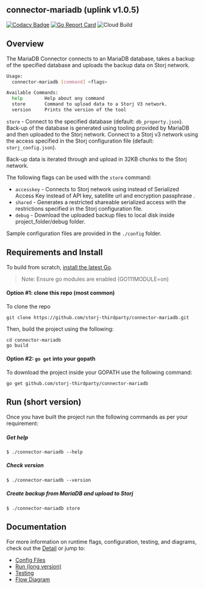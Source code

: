 ## connector-mariadb (uplink v1.0.5)

[![Codacy Badge](https://api.codacy.com/project/badge/Grade/7f5aa94e50ed4ad6869cbce01e535d64)](https://app.codacy.com/gh/storj-thirdparty/connector-mariadb?utm_source=github.com&utm_medium=referral&utm_content=storj-thirdparty/connector-mariadb&utm_campaign=Badge_Grade_Dashboard)
[![Go Report Card](https://goreportcard.com/badge/github.com/storj-thirdparty/connector-mariadb)](https://goreportcard.com/report/github.com/storj-thirdparty/connector-mariadb)
![Cloud Build](https://storage.googleapis.com/storj-utropic-services-badges/builds/connector-mariadb/branches/master.svg)


## Overview

The MariaDB Connector connects to an MariaDB database, takes a backup of the specified database and uploads the backup data on Storj network.

```bash
Usage:
  connector-mariadb [command] <flags>

Available Commands:
  help        Help about any command
  store       Command to upload data to a Storj V3 network.
  version     Prints the version of the tool

```



`store` - Connect to the specified database (default: `db_property.json`).  Back-up of the database is generated using tooling provided by MariaDB and then uploaded to the Storj network.  Connect to a Storj v3 network using the access specified in the Storj configuration file (default: `storj_config.json`). 

 Back-up data is iterated through and upload in 32KB chunks to the Storj network.

The following flags  can be used with the `store` command:

* `accesskey` - Connects to Storj network using instead of Serialized Access Key instead of API key, satellite url and encryption passphrase .
* `shared` - Generates a restricted shareable serialized access with the restrictions specified in the Storj configuration file.
* `debug` - Download the uploaded backup files to local disk inside project_folder/debug folder.



Sample configuration files are provided in the `./config` folder. 



## Requirements and Install

To build from scratch, [install the latest Go](https://golang.org/doc/install#install). 

> Note: Ensure go modules are enabled (GO111MODULE=on)



#### Option #1: clone this repo (most common)

To clone the repo

```
git clone https://github.com/storj-thirdparty/connector-mariadb.git
```

Then, build the project using the following:

```
cd connector-mariadb
go build
```



#### Option #2:  ``go get`` into your gopath

 To download the project inside your GOPATH use the following command:

```
go get github.com/storj-thirdparty/connector-mariadb
```



## Run (short version)

Once you have built the project run the following commands as per your requirement:

##### Get help

```
$ ./connector-mariadb --help
```

##### Check version

```
$ ./connector-mariadb --version
```

##### Create backup from MariaDB and upload to Storj

```
$ ./connector-mariadb store 
```



## Documentation

For more information on runtime flags, configuration, testing, and diagrams, check out the [Detail](//github.com/storj-thirdparty/connector-mariadb/wiki/) or jump to:

* [Config Files](//github.com/storj-thirdparty/connector-mariadb/wiki/#config-files)
* [Run (long version)](//github.com/storj-thirdparty/connector-mariadb/wiki/#run)
* [Testing](//github.com/storj-thirdparty/connector-mariadb/wiki/#testing)
* [Flow Diagram](//github.com/storj-thirdparty/connector-mariadb/wiki/#flow-diagram)
